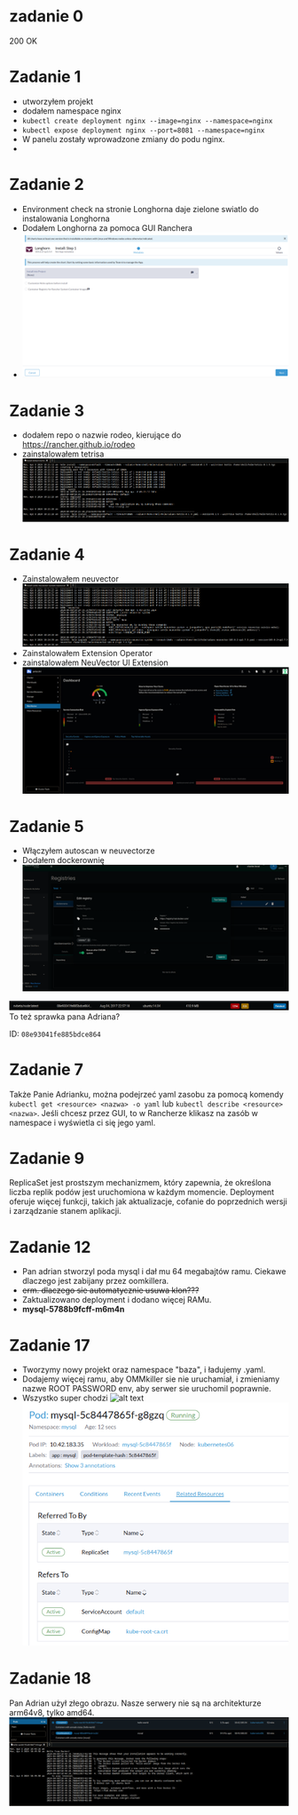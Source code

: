 # zadanie 0
200 OK

# Zadanie 1
 - utworzyłem projekt
 - dodałem namespace nginx
 - `kubectl create deployment nginx --image=nginx --namespace=nginx`
 - `kubectl expose deployment nginx --port=8081 --namespace=nginx`
 - W panelu zostały wprowadzone zmiany do podu nginx.
 - 


# Zadanie 2 
- Environment check na stronie Longhorna daje zielone swiatlo do instalowania Longhorna
- Dodałem Longhorna za pomoca GUI Ranchera
- ![alt text](screenshots/9.png)
# Zadanie 3
 - dodałem repo o nazwie rodeo, kierujące do https://rancher.github.io/rodeo
 - zainstalowałem tetrisa ![](screenshots/1.png)

# Zadanie 4
 - Zainstalowałem neuvector ![](screenshots/2.png)
 - Zainstalowałem Extension Operator
 - zainstalowałem NeuVector UI Extension 
![very neuvector](screenshots/3.png)

# Zadanie 5
 - Włączyłem autoscan w neuvectorze
 - Dodałem dockerownię ![](screenshots/4.png)

![](screenshots/7.png)
To też sprawka pana Adriana?

ID: `08e93041fe885bdce864`

# Zadanie 7
Także Panie Adrianku, można podejrzeć yaml zasobu za pomocą komendy `kubectl get <resource> <nazwa> -o yaml` lub `kubectl describe <resource> <nazwa>`. Jeśli chcesz przez GUI, to w Rancherze klikasz na zasób w namespace i wyświetla ci się jego yaml.



# Zadanie 9
ReplicaSet jest prostszym mechanizmem, który zapewnia, że określona liczba replik podów jest uruchomiona w każdym momencie. Deployment oferuje więcej funkcji, takich jak aktualizacje, cofanie do poprzednich wersji i zarządzanie stanem aplikacji.

# Zadanie 12
 - Pan adrian stworzyl poda mysql i dał mu 64 megabajtów ramu. Ciekawe dlaczego jest zabijany przez oomkillera. 
 - ~~erm. dlaczego sie automatycznie usuwa klon???~~
 - Zaktualizowano deployment i dodano więcej RAMu.
 - **mysql-5788b9fcff-m6m4n**

# Zadanie 17
- Tworzymy nowy projekt oraz namespace "baza", i ładujemy .yaml.
- Dodajemy więcej ramu, aby OMMkiller sie nie uruchamiał, i zmieniamy nazwe ROOT PASSWORD env, aby serwer sie uruchomil poprawnie.
- Wszystko super chodzi ![alt text](https://cdn.discordapp.com/emojis/1223769123390230538.webp?size=96&quality=lossless)
![alt text](screenshots/8.png)

# Zadanie 18
Pan Adrian użył złego obrazu. Nasze serwery nie są na architekturze arm64v8, tylko amd64.
![alt text](screenshots/5.png)
